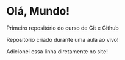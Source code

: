 # Olá, Mundo!
 Primeiro repositório do curso de Git e Github

 Repositório criado durante uma aula ao vivo!
 
 Adicionei essa linha diretamente no site!
